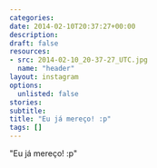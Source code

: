 ```yaml
---
categories:
date: 2014-02-10T20:37:27+00:00
description:
draft: false
resources:
- src: 2014-02-10_20-37-27_UTC.jpg
  name: "header"
layout: instagram
options:
  unlisted: false
stories:
subtitle:
title: "Eu já mereço! :p"
tags: []
---
```


"Eu já mereço! :p"
